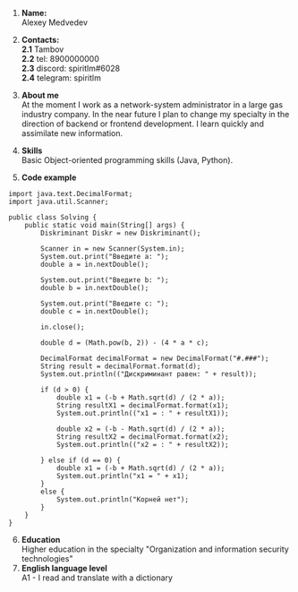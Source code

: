 1. **Name:**  
Alexey Medvedev
2. **Contacts:**  
    **2.1** Tambov  
    **2.2** tel: 8900000000  
    **2.3** discord: spiritlm#6028  
    **2.4** telegram: spiritlm
	
3. **About me**  
At the moment I work as a network-system administrator in a large gas industry company. In the near future I plan to change my specialty in the direction of backend or frontend development. I learn quickly and assimilate new information.
4. **Skills**  
   Basic Object-oriented programming skills (Java, Python). 
5. **Сode example**  
```
import java.text.DecimalFormat;
import java.util.Scanner;

public class Solving {
    public static void main(String[] args) {
        Diskriminant Diskr = new Diskriminant();

        Scanner in = new Scanner(System.in);
        System.out.print("Введите а: ");
        double a = in.nextDouble();

        System.out.print("Введите b: ");
        double b = in.nextDouble();

        System.out.print("Введите c: ");
        double c = in.nextDouble();

        in.close();

        double d = (Math.pow(b, 2)) - (4 * a * c);

        DecimalFormat decimalFormat = new DecimalFormat("#.###");
        String result = decimalFormat.format(d);
        System.out.println(("Дискриминант равен: " + result));

        if (d > 0) {
            double x1 = (-b + Math.sqrt(d) / (2 * a));
            String resultX1 = decimalFormat.format(x1);
            System.out.println(("x1 = : " + resultX1));

            double x2 = (-b - Math.sqrt(d) / (2 * a));
            String resultX2 = decimalFormat.format(x2);
            System.out.println(("x2 = : " + resultX2));

        } else if (d == 0) {
            double x1 = (-b + Math.sqrt(d) / (2 * a));
            System.out.println("x1 = " + x1);
        }
        else {
            System.out.println("Корней нет");
        }
    }
}
```
6. **Education**  
Higher education in the specialty "Organization and information security technologies"
7. **English language level**  
A1 - I read and translate with a dictionary